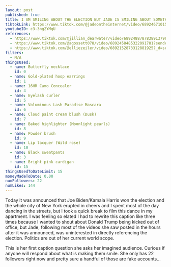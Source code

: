 ```yaml
---
layout: post
published: true
title: I AM SMILING ABOUT THE ELECTION BUT JADE IS SMILING ABOUT SOMETHING ELSE
tiktokLink: https://www.tiktok.com/@jadeontheinternet/video/6892467101504654598?sender_device=pc&sender_web_id=6891999718790268421&is_from_webapp=1
youtubeID: c3-3ng2YMqU
references:
  - https://www.tiktok.com/@jillian_dearwater/video/6892488787838913798?sender_device=pc&sender_web_id=6891999718790268421&is_from_webapp=1
  - https://www.tiktok.com/@agossett078/video/6892458485322091781?sender_device=pc&sender_web_id=6891999718790268421&is_from_webapp=1
  - https://www.tiktok.com/@elliezeiler/video/6892152873312881925?_d=secCgsIARCbDRgBIAIoARI%2BCjwaMTlAPJAYAF7pU4i%2Bs%2FVZZ8Sz%2Bc964ieFa%2FhObFMdsOj6Z0w1druIanIdjiaDVs1F0DfD96DvV2FlEC4aAA%3D%3D&language=en&preview_pb=0&sec_user_id=MS4wLjABAAAAUxoi7-jwVgFz587tOsQUKfQKvpYISWm4S9kVJFusaEiI-PckmhkTrQb9cStYfCv0&share_item_id=6891739765037665542&share_link_id=BCB25B24-8F2E-4B9D-998A-EB6133617219&timestamp=1604776311&tt_from=sms&u_code=df1el02cb4m4hj&user_id=6882762685433447429&utm_campaign=client_share&utm_medium=ios&utm_source=sms&source=h5_m&sender_device=pc&sender_web_id=6891999718790268421&is_from_webapp=1
filters:
  - N/A
thingsUsed:
  - name: Butterfly necklace
    id: 0
  - name: Gold-plated hoop earrings
    id: 1
  - name: 16HR Camo Concealer
    id: 4
  - name: Eyelash curler
    id: 5
  - name: Voluminous Lash Paradise Mascara
    id: 6
  - name: Cloud paint cream blush (Dusk)
    id: 7
  - name: Baked highlighter (Moonlight pearls)
    id: 8
  - name: Powder brush
    id: 9
  - name: Lip lacquer (Wild rose)
    id: 10
  - name: Black sweatpants
    id: 3
  - name: Bright pink cardigan
    id: 15
thingsUsedToDateLimit: 15
moneyMadeToDate: 0.00
numFollowers: 22
numLikes: 144
---
```


Today it was announced that Joe Biden/Kamala Harris won the election and the whole city of New York erupted in cheers and I spent most of the day dancing in the streets, but I took a quick break to film this dance in my apartment. I was feeling so elated I had to rewrite this caption like three times because I wanted to shout about Donald Trump being kicked out of office, but Jade, following most of the videos she saw posted in the hours after it was announced, was uninterested in directly referencing the election. Politics are out of her current world scope.

This is her first caption question she asks her imagined audience. Curious if anyone will respond about what is making them smile. She only has 22 followers right now and pretty sure a handful of those are fake accounts...
